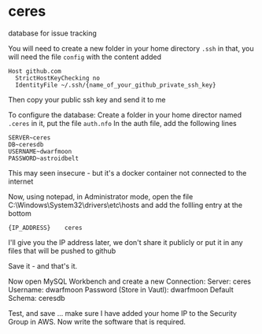 # ceres
database for issue tracking

You will need to create a new folder in your home directory `.ssh`
in that, you will need the file `config` with the content added

```
Host github.com
  StrictHostKeyChecking no
  IdentityFile ~/.ssh/{name_of_your_github_private_ssh_key}
```

Then copy your public ssh key and send it to me


To configure the database:
Create a folder in your home director named `.ceres`
in it, put the file `auth.nfo`
In the auth file, add the following lines

```commandline
SERVER~ceres
DB~ceresdb
USERNAME~dwarfmoon
PASSWORD~astroidbelt
```

This may seen insecure - but it's a docker container not connected to the internet

Now, using notepad, in Administrator mode, open the file C:\Windows\System32\drivers\etc\hosts
and add the follling entry at the bottom

`{IP_ADDRESS}    ceres`

I'll give you the IP address later, we don't share it publicly or put it in any files that will be pushed to github

Save it - and that's it. 

Now open MySQL Workbench and create a new Connection:
Server: ceres
Username: dwarfmoon
Password (Store in Vautl): dwarfmoon
Default Schema: ceresdb

Test, and save ... make sure I have added your home IP to the Security Group in AWS. 
Now write the software that is required. 


